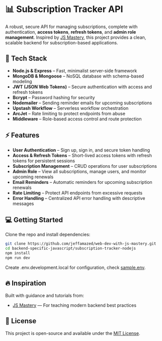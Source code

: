 # 📊 Subscription Tracker API

A robust, secure API for managing subscriptions, complete with authentication, **access tokens**, **refresh tokens**, and **admin role management**. Inspired by [JS Mastery](https://www.youtube.com/c/jsmastery), this project provides a clean, scalable backend for subscription-based applications.

## 🚀 Tech Stack

- **Node.js & Express** – Fast, minimalist server-side framework
- **MongoDB & Mongoose** – NoSQL database with schema-based modeling
- **JWT (JSON Web Tokens)** – Secure authentication with access and refresh tokens
- **Bcrypt** – Password hashing for security
- **Nodemailer** – Sending reminder emails for upcoming subscriptions
- **Upstash Workflow** – Serverless workflow orchestration
- **ArcJet** – Rate limiting to protect endpoints from abuse
- **Middleware** – Role-based access control and route protection

## ⚡ Features

- **User Authentication** – Sign up, sign in, and secure token handling
- **Access & Refresh Tokens** – Short-lived access tokens with refresh tokens for persistent sessions
- **Subscription Management** – CRUD operations for user subscriptions
- **Admin Role** – View all subscriptions, manage users, and monitor upcoming renewals
- **Email Reminders** – Automatic reminders for upcoming subscription renewals
- **Rate Limiting** – Protect API endpoints from excessive requests
- **Error Handling** – Centralized API error handling with descriptive messages

## 💻 Getting Started

Clone the repo and install dependencies:

```bash
git clone https://github.com/jeffamazed/web-dev-with-js-mastery.git
cd backend-specific-javascript/subscription-tracker-nodejs
npm install
npm run dev
```

Create .env.development.local for configuration, check [sample.env](./sample.env).

## 🔥 Inspiration

Built with guidance and tutorials from:

- [JS Mastery](https://www.youtube.com/c/jsmastery) — For teaching modern backend best practices

## 📄 License

This project is open-source and available under the [MIT License](https://opensource.org/licenses/MIT).
